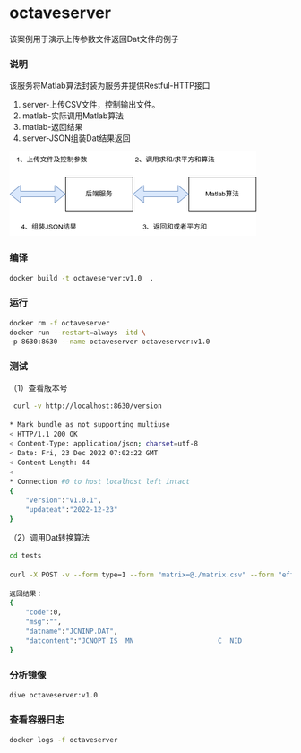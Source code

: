 # octaveserver
该案例用于演示上传参数文件返回Dat文件的例子

### 说明
该服务将Matlab算法封装为服务并提供Restful-HTTP接口
1. server-上传CSV文件，控制输出文件。
2. matlab-实际调用Matlab算法
3. matlab-返回结果
4. server-JSON组装Dat结果返回

![图片](images/octave.png)

### 编译

```bash
docker build -t octaveserver:v1.0  .
```
### 运行

```bash
docker rm -f octaveserver
docker run --restart=always -itd \
-p 8630:8630 --name octaveserver octaveserver:v1.0
```
### 测试
（1）查看版本号
```bash
 curl -v http://localhost:8630/version

* Mark bundle as not supporting multiuse
< HTTP/1.1 200 OK
< Content-Type: application/json; charset=utf-8
< Date: Fri, 23 Dec 2022 07:02:22 GMT
< Content-Length: 44
< 
* Connection #0 to host localhost left intact
{
    "version":"v1.0.1",
    "updateat":"2022-12-23"
}
```

（2）调用Dat转换算法
```bash
cd tests

curl -X POST -v --form type=1 --form "matrix=@./matrix.csv" --form "effective=@./EffectiveT.csv" http://localhost:8630/convert

返回结果：
{
    "code":0,
    "msg":"",
    "datname":"JCNINP.DAT",
    "datcontent":"JCNOPT IS  MN                     C  NID             FLFL    SMPT    S     1.75\nRELIEF\nEND"
}
```

### 分析镜像

```bash 
dive octaveserver:v1.0
```

### 查看容器日志

```bash
docker logs -f octaveserver
```